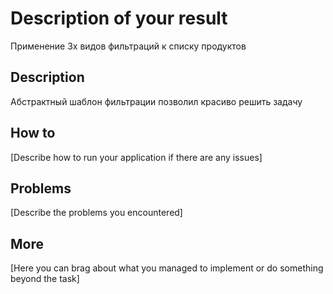 # Description of your result

Применение 3х видов фильтраций к списку продуктов

## Description

Абстрактный шаблон фильтрации позволил красиво решить задачу

## How to

[Describe how to run your application if there are any issues]

## Problems

[Describe the problems you encountered]

## More

[Here you can brag about what you managed to implement or do something beyond the task]

